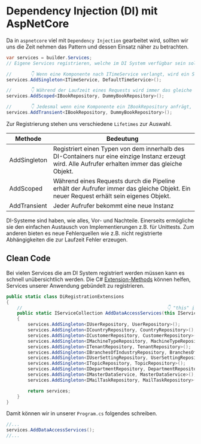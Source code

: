 # Dependency Injection (DI) mit AspNetCore

Da in `aspnetcore` viel mit `Dependency Injection` gearbeitet wird, sollten wir uns die Zeit nehmen das Pattern und dessen Einsatz näher zu betrachten.


```csharp
var services = builder.Services;
// Eigene Services registrieren, welche im DI System verfügbar sein sollen

//       👇 Wenn eine Komponente nach ITimeService verlangt, wird ein Singelton von DefaultTimeService zurückgegeben
services.AddSingleton<ITimeService, DefaultTimeService>();

//       👇 Während der Laufzeit eines Requests wird immer das gleiche IBookRepository an die Komponenten ausgegeben
services.AddScoped<IBookRepository, DummyBookRepository>();

//       👇 Jedesmal wenn eine Komponente ein IBookRepository anfrägt, erhält es eine neue Instanz
services.AddTransient<IBookRepository, DummyBookRepository>();
```

Zur Registrierung stehen uns verschiedene `Lifetimes` zur Auswahl.

| Methode      | Bedeutung                                                                                                                                           |
| ------------ | --------------------------------------------------------------------------------------------------------------------------------------------------- |
| AddSingleton | Registriert einen Typen von dem innerhalb des DI-Containers nur eine einzige Instanz erzeugt wird. Alle Aufrufer erhalten immer das gleiche Objekt. |
| AddScoped    | Während eines Requests durch die Pipeline erhält der Aufrufer immer das gleiche Objekt. Ein neuer Request erhält sein eigenes Objekt.               |
| AddTransient | Jeder Aufrufer bekommt eine neue Instanz                                                                                                            |

DI-Systeme sind haben, wie alles, Vor- und Nachteile.
Einerseits ermögliche sie den einfachen Austausch von Implementierungen z.B. für Unittests. Zum anderen bieten es neue Fehlerquellen wie z.B. nicht registrierte Abhängigkeiten die zur Laufzeit Fehler erzeugen.

## Clean Code

Bei vielen Services die am DI System registriert werden müssen kann es schnell unübersichtlich werden. Die C# [Extension-Methods](https://github.com/florianwachs/AspNetWebservicesCourse/blob/main/00_cheatsheets/csharplanguage/csharp_cheat_sheet.md#extension-methods) können helfen, Services unserer Anwendung gebündelt zu registrieren.

```csharp
public static class DiRegistrationExtensions
{
    //                                                      👇 "this" ist wichtig damit es eine Extension Method ist
    public static IServiceCollection AddDataAccessServices(this IServiceCollection services)
    {
        services.AddSingleton<IUserRepository, UserRepository>();
        services.AddSingleton<ICountryRepository, CountryRepository>();
        services.AddSingleton<ICustomerRepository, CustomerRepository>();
        services.AddSingleton<IMachineTypeRepository, MachineTypeRepository>();
        services.AddSingleton<ITenantRepository, TenantRepository>();
        services.AddSingleton<IBranchesOfIndustryRepository, BranchesOfIndustryRepository>();
        services.AddSingleton<IUserSettingRepository, UserSettingRepository>();
        services.AddSingleton<ITopicRepository, TopicRepository>();
        services.AddSingleton<IDepartmentRepository, DepartmentRepository>();
        services.AddSingleton<IMasterDataService, MasterDataService>();
        services.AddSingleton<IMailTaskRepository, MailTaskRepository>();

        return services;
    }
}
```

Damit können wir in unserer `Program.cs` folgendes schreiben.

```csharp
//...
services.AddDataAccessServices();
//...
```
